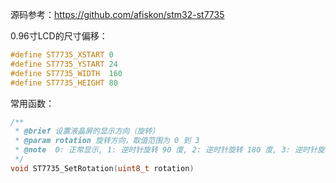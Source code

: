 源码参考：https://github.com/afiskon/stm32-st7735

0.96寸LCD的尺寸偏移：

```c
#define ST7735_XSTART 0
#define ST7735_YSTART 24
#define ST7735_WIDTH  160
#define ST7735_HEIGHT 80
```

常用函数：

```c
/**
 * @brief 设置液晶屏的显示方向（旋转）
 * @param rotation 旋转方向，取值范围为 0 到 3
 * @note  0: 正常显示, 1: 逆时针旋转 90 度, 2: 逆时针旋转 180 度, 3: 逆时针旋转 270 度
 */
void ST7735_SetRotation(uint8_t rotation)
```
